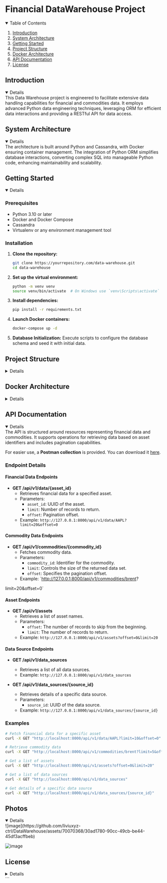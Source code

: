 # Financial DataWarehouse Project

<details open> 
  <summary>Table of Contents</summary>
  <ol>
    <li><a href="#introduction">Introduction</a></li>
    <li><a href="#system-architecture">System Architecture</a></li>
    <li><a href="#getting-started">Getting Started</a></li>
    <li><a href="#project-structure">Project Structure</a></li>
    <li><a href="#docker-architecture">Docker Architecture</a></li>
    <li><a href="#api-documentation">API Documentation</a></li>
    <li><a href="#license">License</a></li>
  </ol>
</details>

## Introduction

<details open>
  <summary>Details</summary>
  This Data Warehouse project is engineered to facilitate extensive data handling capabilities for financial and commodities data. It employs advanced Python data engineering techniques, leveraging ORM for efficient data interactions and providing a RESTful API for data access.
</details>

## System Architecture

<details open>
  <summary>Details</summary>
  The architecture is built around Python and Cassandra, with Docker ensuring container management. The integration of Python ORM simplifies database interactions, converting complex SQL into manageable Python code, enhancing maintainability and scalability.
</details>

## Getting Started

<details open>
  <summary>Details</summary>

  ### Prerequisites

  - Python 3.10 or later
  - Docker and Docker Compose
  - Cassandra
  - Virtualenv or any environment management tool

  ### Installation

  1. **Clone the repository:**
     ```bash
     git clone https://yourrepository.com/data-warehouse.git
     cd data-warehouse
     ```

  2. **Set up the virtual environment:**
     ```bash
     python -m venv venv
     source venv/bin/activate  # On Windows use `venv\Scripts\activate`
     ```

  3. **Install dependencies:**
     ```bash
     pip install -r requirements.txt
     ```

  4. **Launch Docker containers:**
     ```bash
     docker-compose up -d
     ```

  5. **Database Initialization:**
     Execute scripts to configure the database schema and seed it with initial data.

</details>

## Project Structure

<details>
  <summary>Details</summary>
  <ul>
    <li><code>src/</code>: Contains all source files.
      <ul>
        <li><code>clients/</code>: API clients for data sources.
          <ul>
            <li><code>commodities_api_client.py</code>: Retrieves commodities data.</li>
            <li><code>nasdaq_api_client.py</code>: Fetches NASDAQ data.</li>
          </ul>
        </li>
        <li><code>config/</code>: Application configurations.
          <ul>
            <li><code>settings.py</code>: Central config file.</li>
          </ul>
        </li>
        <li><code>data/</code>: Handles database operations.
          <ul>
            <li><code>database.py</code>: Manages database connections.</li>
            <li><code>models.py</code>: Defines ORM models.</li>
          </ul>
        </li>
        <li><code>ingestion/</code>: Manages data loading and processing.
          <ul>
            <li><code>load.py</code>: Ingests data into the database.</li>
            <li><code>transform.py</code>: Transforms data as needed.</li>
          </ul>
        </li>
        <li><code>init_scripts/</code>: Database initialization scripts.
          <ul>
            <li><code>populate_commodities_data.py</code>: Seeds commodities data.</li>
            <li><code>populate_sp500_data.py</code>: Seeds S&P 500 data.</li>
          </ul>
        </li>
        <li><code>utils/</code>: Utility scripts.
          <ul>
            <li><code>log_helper.py</code>: Provides logging functions.</li>
          </ul>
        </li>
      </ul>
    </li>
  </ul>
</details>


## Docker Architecture

<details>
  <summary>Details</summary>
  This project uses Docker to containerize and manage the Cassandra database cluster, ensuring consistency and scalability in the development and deployment environments. The Docker setup is defined in the `docker-compose.yml` file, which specifies the configuration for a multi-node Cassandra cluster along with Portainer for container management.

  ### Docker Compose File

  The `docker-compose.yml` file defines the services and their configurations as follows:

  ```yaml
  version: '3'

  services:
    # Node 1 Configuration
    DC1N1:
      image: cassandra:3.10
      command: bash -c 'if [ -z "$$(ls -A /var/lib/cassandra/)" ] ; then sleep 0; fi && /docker-entrypoint.sh cassandra -f'
      networks:
        - dc1ring
      volumes:
        - ./n1data:/var/lib/cassandra
      environment:
        - CASSANDRA_CLUSTER_NAME=dev_cluster
        - CASSANDRA_SEEDS=DC1N1
      expose:
        - 7000  # Cluster communication
        - 7001  # SSL Cluster communication
        - 7199  # JMX
        - 9042  # CQL
        - 9160  # Thrift service
      ports:
        - "9042:9042"
      ulimits:
        memlock: -1
        nproc: 32768
        nofile: 100000

    # Node 2 Configuration
    DC1N2:
      image: cassandra:3.10
      command: bash -c 'if [ -z "$$(ls -A /var/lib/cassandra/)" ] ; then sleep 60; fi && /docker-entrypoint.sh cassandra -f'
      networks:
        - dc1ring
      volumes:
        - ./n2data:/var/lib/cassandra
      environment:
        - CASSANDRA_CLUSTER_NAME=dev_cluster
        - CASSANDRA_SEEDS=DC1N1
      depends_on:
        - DC1N1
      expose:
        - 7000
        - 7001
        - 7199
        - 9042
        - 9160
      ports:
        - "9043:9042"
      ulimits:
        memlock: -1
        nproc: 32768
        nofile: 100000

    # Node 3 Configuration
    DC1N3:
      image: cassandra:3.10
      command: bash -c 'if [ -z "$$(ls -A /var/lib/cassandra/)" ] ; then sleep 120; fi && /docker-entrypoint.sh cassandra -f'
      networks:
        - dc1ring
      volumes:
        - ./n3data:/var/lib/cassandra
      environment:
        - CASSANDRA_CLUSTER_NAME=dev_cluster
        - CASSANDRA_SEEDS=DC1N1
      depends_on:
        - DC1N1
      expose:
        - 7000
        - 7001
        - 7199
        - 9042
        - 9160
      ports:
        - "9044:9042"
      ulimits:
        memlock: -1
        nproc: 32768
        nofile: 100000

    # Portainer Configuration
    portainer:
      image: portainer/portainer
      networks:
        - dc1ring
      volumes:
        - /var/run/docker.sock:/var/run/docker.sock
        - ./portainer-data:/data
      ports:
        - "9000:9000"

  networks:
    dc1ring: { }
  ```

  ### Explanation

  1. **Cassandra Nodes**:
     - **DC1N1, DC1N2, DC1N3**:
       - Each service represents a Cassandra node in the cluster.
       - The `image` specifies the Docker image used.
       - The `command` ensures that the node waits if the data directory is empty, then starts Cassandra.
       - `networks` configures the internal network (`dc1ring`) for the cluster.
       - `volumes` maps the host directory to the container directory for persistent storage.
       - `environment` variables set cluster configurations such as `CASSANDRA_CLUSTER_NAME` and `CASSANDRA_SEEDS`.
       - `ports` exposes necessary ports for communication and management.
       - `ulimits` sets resource limits for the container.

  2. **Portainer**:
     - The **Portainer** service provides a web-based interface for managing Docker containers.
     - It is configured to use the same `dc1ring` network and has access to the Docker socket for control.
</details>

## API Documentation

<details open>
  <summary>Details</summary>
  The API is structured around resources representing financial data and commodities. It supports operations for retrieving data based on asset identifiers and includes pagination capabilities.

  For easier use, a **Postman collection** is provided. You can download it [here](https://github.com/liviuxyz-ctrl/DataWarehouse/blob/master/Financial%20Data%20API.postman_collection.json).

  ### Endpoint Details

  #### Financial Data Endpoints

  - **GET /api/v1/data/{asset_id}**
    - Retrieves financial data for a specified asset.
    - Parameters:
      - `asset_id`: UUID of the asset.
      - `limit`: Number of records to return.
      - `offset`: Pagination offset.
    - Example: `http://127.0.0.1:8000/api/v1/data/AAPL?limit=20&offset=0`

  #### Commodity Data Endpoints

  - **GET /api/v1/commodities/{commodity_id}**
    - Fetches commodity data.
    - Parameters:
      - `commodity_id`: Identifier for the commodity.
      - `limit`: Controls the size of the returned data set.
      - `offset`: Specifies the pagination offset.
    - Example: `http://127.0.0.1:8000/api/v1/commodities/brent?

limit=20&offset=0`

  #### Asset Endpoints

  - **GET /api/v1/assets**
    - Retrieves a list of asset names.
    - Parameters:
      - `offset`: The number of records to skip from the beginning.
      - `limit`: The number of records to return.
    - Example: `http://127.0.0.1:8000/api/v1/assets?offset=0&limit=20`

  #### Data Source Endpoints

  - **GET /api/v1/data_sources**
    - Retrieves a list of all data sources.
    - Example: `http://127.0.0.1:8000/api/v1/data_sources`

  - **GET /api/v1/data_sources/{source_id}**
    - Retrieves details of a specific data source.
    - Parameters:
      - `source_id`: UUID of the data source.
    - Example: `http://127.0.0.1:8000/api/v1/data_sources/{source_id}`

  ### Examples

  ```bash
  # Fetch financial data for a specific asset
  curl -X GET "http://localhost:8000/api/v1/data/AAPL?limit=10&offset=0"

  # Retrieve commodity data
  curl -X GET "http://localhost:8000/api/v1/commodities/brent?limit=5&offset=0"

  # Get a list of assets
  curl -X GET "http://localhost:8000/api/v1/assets?offset=0&limit=20"

  # Get a list of data sources
  curl -X GET "http://localhost:8000/api/v1/data_sources"

  # Get details of a specific data source
  curl -X GET "http://localhost:8000/api/v1/data_sources/{source_id}"
  ```
</details>

## Photos

<details open>
  <summary>Details</summary>
  ![image](https://github.com/liviuxyz-ctrl/DataWarehouse/assets/70070368/30ad1780-90cc-49cb-be44-45df3acffbeb)

  ![image](https://github.com/liviuxyz-ctrl/DataWarehouse/assets/70070368/d81a715e-cfc0-4b3e-b62c-87fb8dbeb35d)
</details>

## License

<details>
  <summary>Details</summary>
  Licensed under the MIT License. See [LICENSE.md](LICENSE) for more details.
</details>
```
